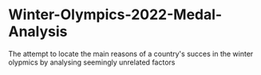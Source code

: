 # Winter-Olympics-2022-Medal-Analysis
The attempt to locate the main reasons of a country's succes in the winter olypmics by analysing seemingly unrelated factors
